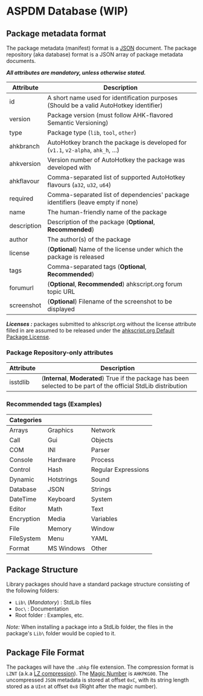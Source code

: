 ASPDM Database (WIP)
====================

Package metadata format
-----------------------

The package metadata (manifest) format is a [JSON](http://www.json.org/) document. The package repository (aka database) format is a JSON array of package metadata documents.

_**All attributes are mandatory, unless otherwise stated.**_

| Attribute     | Description                                                                              |
|---------------|------------------------------------------------------------------------------------------|
| id            | A short name used for identification purposes (Should be a valid AutoHotkey identifier)  |
| version       | Package version (must follow AHK-flavored Semantic Versioning)                           |
| type          | Package type (`lib`, `tool`, `other`)                                                    |
| ahkbranch     | AutoHotkey branch the package is developed for (`v1.1`, `v2-alpha`, `ahk_h`, ...)        |
| ahkversion    | Version number of AutoHotkey the package was developed with                              |
| ahkflavour    | Comma-separated list of supported AutoHotkey flavours (`a32`, `u32`, `u64`)              |
| required      | Comma-separated list of dependencies' package identifiers (leave empty if none)          |
| name          | The human-friendly name of the package                                                   |
| description   | Description of the package (**Optional**, **Recommended**)                               |
| author        | The author(s) of the package                                                             |
| license       | (**Optional**) Name of the license under which the package is released                   |
| tags          | Comma-separated tags (**Optional**, **Recommended**)                                     |
| forumurl      | (**Optional**, **Recommended**) ahkscript.org forum topic URL                            |
| screenshot    | (**Optional**) Filename of the screenshot to be displayed                                |

_**Licenses :**_ packages submitted to ahkscript.org without the license attribute filled in are assumed to be released under the [ahkscript.org Default Package License](License.md).

### Package Repository-only attributes

| Attribute     | Description                                                                                                           |
|---------------|-----------------------------------------------------------------------------------------------------------------------|
| isstdlib      | (**Internal**, **Moderated**) True if the package has been selected to be part of the official StdLib distribution    |

### Recommended tags (Examples)

| Categories  |             |                      |
|-------------|-------------|----------------------|
| Arrays      | Graphics    | Network              |
| Call        | Gui         | Objects              |
| COM         | INI         | Parser               |
| Console     | Hardware    | Process              |
| Control     | Hash        | Regular Expressions  |
| Dynamic     | Hotstrings  | Sound                |
| Database    | JSON        | Strings              |
| DateTime    | Keyboard    | System               |
| Editor      | Math        | Text                 |
| Encryption  | Media       | Variables            |
| File        | Memory      | Window               |
| FileSystem  | Menu        | YAML                 |
| Format      | MS Windows  | Other                |

Package Structure
-------------------

Library packages should have a standard package structure consisting of the following folders:

- `Lib\` (*Mandatory*) : StdLib files
- `Doc\` : Documentation
- Root folder : Examples, etc.

_Note:_ When installing a package into a StdLib folder, the files in the package's `Lib\` folder would be copied to it.

Package File Format
-------------------

The packages will have the `.ahkp` file extension.
The compression format is `LZNT` (a.k.a [LZ compression](http://msdn.microsoft.com/library/ff552127)).
The [Magic Number](https://en.wikipedia.org/wiki/Magic_number_(programming)) is `AHKPKG00`.
The uncompressed `JSON` metadata is stored at offset `0xC`, with its string length stored as a `UInt` at offset `0x8` (Right after the magic number).
